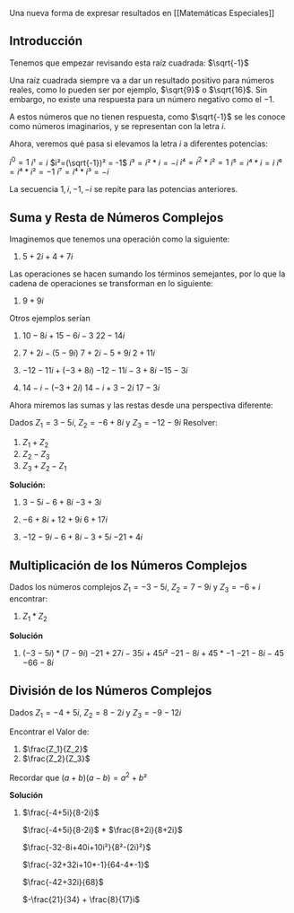 Una nueva forma de expresar resultados en [[Matemáticas Especiales]]

## Introducción
Tenemos que empezar revisando esta raíz cuadrada: $\sqrt{-1}$

Una raíz cuadrada siempre va a dar un resultado positivo para números reales, como lo pueden ser por ejemplo, $\sqrt{9}$ o $\sqrt{16}$. Sin embargo, no existe una respuesta para un número negativo como el $-1$.

A estos números que no tienen respuesta, como $\sqrt{-1}$ se les conoce como números imaginarios, y se representan con la letra $i$.

Ahora, veremos qué pasa si elevamos la letra $i$ a diferentes potencias:

$i^{0} = 1$
$i¹ = i$
$i²=(\sqrt{-1})² = -1$
$i³=i²*i=-i$
$i⁴=i^2*i²=1$
$i⁵=i⁴*i=i$
$i⁶=i⁴*i²=-1$
$i⁷=i⁴*i³=-i$

La secuencia $1,i,-1,-i$ se repite para las potencias anteriores.

## Suma y Resta de Números Complejos
Imaginemos que tenemos una operación como la siguiente: 
1. $5+2i+4+7i$

Las operaciones se hacen sumando los términos semejantes, por lo que la cadena de operaciones se transforman en lo siguiente:
1. $9+9i$

Otros ejemplos serían
1. $10-8i+15-6i-3$
	$22-14i$

2. $7+2i-(5-9i)$
	$7+2i-5+9i$
	$2+11i$

3. $-12-11i+(-3+8i)$
	$-12-11i-3+8i$
	$-15-3i$

4. $14-i-(-3+2i)$
	$14-i+3-2i$
	$17-3i$

Ahora miremos las sumas y las restas desde una perspectiva diferente:

Dados $Z_1=3-5i$, $Z_2=-6+8i$ y $Z_3=-12-9i$ Resolver:
1. $Z_1+Z_2$
2. $Z_2-Z_3$
3. $Z_3+Z_2-Z_1$

**Solución:**
1. $3-5i-6+8i$
	$-3+3i$

2. $-6+8i+12+9i$
	$6+17i$

3. $-12-9i-6+8i-3+5i$
	$-21+4i$

## Multiplicación de los Números Complejos
Dados los números complejos $Z_1 = -3-5i$, $Z_2 = 7-9i$ y $Z_3 = -6+i$ encontrar:
1. $Z_1*Z_2$

**Solución**
1. $(-3-5i)*(7-9i)$
	$-21+27i-35i+45i²$
	$-21-8i+45*-1$
	$-21-8i-45$
	$-66-8i$

## División de los Números Complejos
Dados $Z_1 = -4+5i$, $Z_2 = 8-2i$ y $Z_3 = -9-12i$

Encontrar el Valor de:
1. $\frac{Z_1}{Z_2}$
2. $\frac{Z_2}{Z_3}$

Recordar que $(a+b)(a-b)=a^2+b²$

**Solución**
1. $\frac{-4+5i}{8-2i}$

	$\frac{-4+5i}{8-2i}$ * $\frac{8+2i}{8+2i}$

	$\frac{-32-8i+40i+10i²}{8²-(2i)²}$

	$\frac{-32+32i+10*-1}{64-4*-1}$

	$\frac{-42+32i}{68}$

	$-\frac{21}{34} + \frac{8}{17}i$
